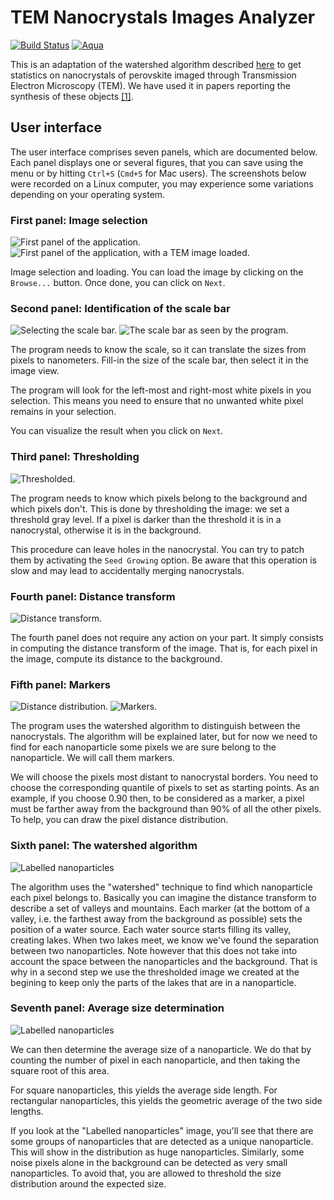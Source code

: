 # TEM Nanocrystals Images Analyzer

[![Build Status](https://github.com/Klafyvel/TEMNanocrystals.jl/actions/workflows/CI.yml/badge.svg?branch=main)](https://github.com/Klafyvel/TEMNanocrystals.jl/actions/workflows/CI.yml?query=branch%3Amain)
[![Aqua](https://raw.githubusercontent.com/JuliaTesting/Aqua.jl/master/badge.svg)](https://github.com/JuliaTesting/Aqua.jl)

This is an adaptation of the watershed algorithm described [here](https://juliaimages.org/latest/pkgs/segmentation/#Watershed) 
to get statistics on nanocrystals of perovskite imaged through Transmission 
Electron Microscopy (TEM). We have used it in papers reporting the synthesis of
these objects [[1]](https://doi.org/10.1039/D2CC01028C).

## User interface

The user interface comprises seven panels, which are documented below. Each panel
displays one or several figures, that you can save using the menu or by hitting
`Ctrl+S` (`Cmd+S` for Mac users). The screenshots below were recorded on a Linux
computer, you may experience some variations depending on your operating system.

### First panel: Image selection

![First panel of the application.](docs/assets/blank.png)
![First panel of the application, with a TEM image loaded.](docs/assets/loaded.png)

Image selection and loading. You can load the image by clicking
on the `Browse...` button. Once done, you can click on `Next`.

### Second panel: Identification of the scale bar

![Selecting the scale bar.](docs/assets/select_scalebar.png)
![The scale bar as seen by the program.](docs/assets/scalebar.png)

The program needs to know the scale, so it can translate the sizes from pixels
to nanometers. Fill-in the size of the scale bar, then select it in the image view.

The program will look for the left-most and right-most white pixels in you selection.
This means you need to ensure that no unwanted white pixel remains in your selection.

You can visualize the result when you click on `Next`.

### Third panel: Thresholding

![Thresholded.](docs/assets/thresholded.png)

The program needs to know which pixels belong to the background and which pixels
don't. This is done by thresholding the image: we set a threshold gray level. If
a pixel is darker than the threshold it is in a nanocrystal, otherwise it is in
the background. 

This procedure can leave holes in the nanocrystal. You can try to patch them by
activating the `Seed Growing` option. Be aware that this operation is slow and
may lead to accidentally merging nanocrystals.

### Fourth panel: Distance transform

![Distance transform.](docs/assets/distance_transform.png)

The fourth panel does not require any action on your part. It simply consists in
computing the distance transform of the image. That is, for each pixel in the image,
compute its distance to the background.

### Fifth panel: Markers

![Distance distribution.](docs/assets/distance_distribution.png)
![Markers.](docs/assets/markers.png)

The program uses the watershed algorithm to distinguish between the nanocrystals.
The algorithm will be explained later, but for now we need to find for each
nanoparticle some pixels we are sure belong to the nanoparticle. We will call them
markers.

We will choose the pixels most distant to nanocrystal borders. You need to choose 
the corresponding quantile of pixels to set as starting points. As an example, 
if you choose 0.90 then, to be considered as a marker, a pixel must be farther 
away from the background than 90% of all the other pixels. To help, you can draw
the pixel distance distribution.

### Sixth panel: The watershed algorithm

![Labelled nanoparticles](docs/assets/labelled.png)

The algorithm uses the "watershed" technique to find which nanoparticle each pixel 
belongs to. Basically you can imagine the distance transform to describe a set 
of valleys and mountains. Each marker (at the bottom of a valley, i.e. the farthest
away from the background as possible) sets the position of a water source. Each 
water source starts filling its valley, creating lakes. When two lakes meet, we
know we've found the separation between two nanoparticles. Note however that this
does not take into account the space between the nanoparticles and the background.
That is why in a second step we use the thresholded image we created at the 
begining to keep only the parts of the lakes that are in a nanoparticle.

### Seventh panel: Average size determination

![Labelled nanoparticles](docs/assets/sizes_distribution.png)

We can then determine the average size of a nanoparticle. We do that by counting the 
number of pixel in each nanoparticle, and then taking the square root of this area.

For square nanoparticles, this yields the average side length. For rectangular
nanoparticles, this yields the geometric average of the two side lengths.

If you look at the "Labelled nanoparticles" image, you'll see that there are some
groups of nanoparticles that are detected as a unique nanoparticle. This will show in
the distribution as huge nanoparticles. Similarly, some noise pixels alone in the 
background can be detected as very small nanoparticles. To avoid that, you are 
allowed to threshold the size distribution around the expected size.
